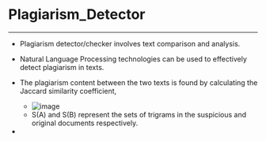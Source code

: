 # Plagiarism_Detector

---------------------------------------------------------------------------------------------------------------------------------------------------

- Plagiarism detector/checker involves text comparison and analysis.
- Natural Language Processing technologies can be used to effectively detect plagiarism in texts.
- The plagiarism content between the two texts is found by calculating the Jaccard similarity coefficient,
    - ![image](https://github.com/chathuryasri1912/Plagiarism_Detector/assets/128734435/ef43f903-503d-494b-8589-b27cfc1b6d9f)
    - S(A) and S(B) represent the sets of trigrams in the suspicious and original documents respectively. 

- 
